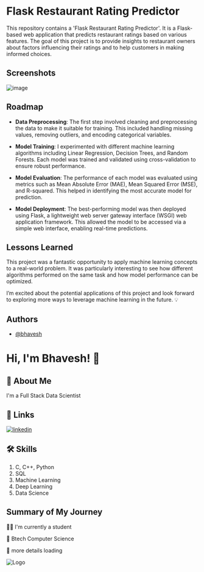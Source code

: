 
# Flask Restaurant Rating Predictor

This repository contains a 'Flask Restaurant Rating Predictor'. It is a Flask-based web application that predicts restaurant ratings based on various features. The goal of this project is to provide insights to restaurant owners about factors influencing their ratings and to help customers in making informed choices.





## Screenshots

![image](https://github.com/bhaveshk22/Project---RestaurantRating_Prediction/assets/141263853/2041d068-5e08-442f-8971-bd495a962b12)



## Roadmap

 - **Data Preprocessing**: The first step involved cleaning and preprocessing the data to make it suitable for training. This included handling missing values, removing outliers, and encoding categorical variables.

- **Model Training**: I experimented with different machine learning algorithms including Linear Regression, Decision Trees, and Random Forests. Each model was trained and validated using cross-validation to ensure robust performance.

- **Model Evaluation**: The performance of each model was evaluated using metrics such as Mean Absolute Error (MAE), Mean Squared Error (MSE), and R-squared. This helped in identifying the most accurate model for prediction.

- **Model Deployment**: The best-performing model was then deployed using Flask, a lightweight web server gateway interface (WSGI) web application framework. This allowed the model to be accessed via a simple web interface, enabling real-time predictions.


## Lessons Learned

This project was a fantastic opportunity to apply machine learning concepts to a real-world problem. It was particularly interesting to see how different algorithms performed on the same task and how model performance can be optimized.

I’m excited about the potential applications of this project and look forward to exploring more ways to leverage machine learning in the future. 💡


## Authors

- [@bhavesh](https://github.com/bhaveshk22)


# Hi, I'm Bhavesh! 👋


## 🚀 About Me
I'm a Full Stack Data Scientist


## 🔗 Links
[![linkedin](https://img.shields.io/badge/linkedin-0A66C2?style=for-the-badge&logo=linkedin&logoColor=white)](https://www.linkedin.com/in/bhavesh-kabdwal-6ba30a25b)


## 🛠 Skills
1. C, C++, Python
2. SQL
3. Machine Learning
4. Deep Learning
5. Data Science


## Summary of My Journey
👩‍💻 I'm currently a student

🧠 Btech Computer Science

💬 more details loading

![Logo](https://github-readme-stats.vercel.app/api?username=bhaveshk22&&show_icons=true&title_color=ffffff&icon_color=bb2acf&text_color=daf7dc&bg_color=151515)

